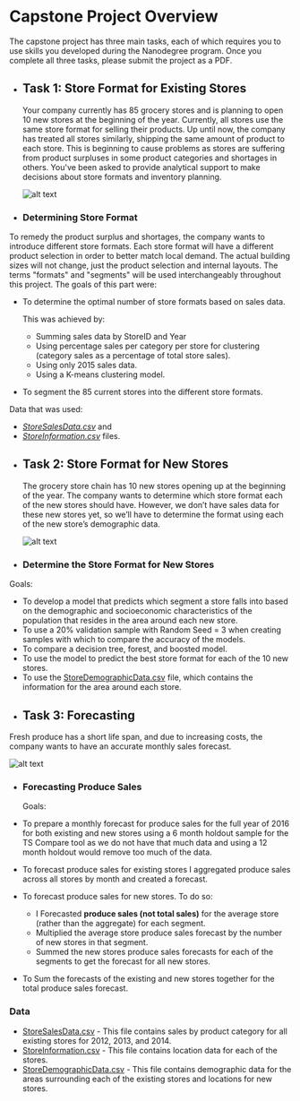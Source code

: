 # Capstone Project Overview #
The capstone project has three main tasks, each of which requires you to use skills you developed during the Nanodegree program. Once you complete all three tasks, please submit the project as a PDF.

- ## **Task 1: Store Format for Existing Stores** ##

  Your company currently has 85 grocery stores and is planning to open 10 new stores at the beginning of the year. Currently, all stores use the same store format for selling their products. Up until now, the company has treated all stores similarly, shipping the same amount of product to each store. This is beginning to cause problems as stores are suffering from product surpluses in some product categories and shortages in others. You've been asked to provide analytical support to make decisions about store formats and inventory planning.
  
  ![alt text](https://video.udacity-data.com/topher/2019/August/5d47a326_man-climbing-up-in-grocery-store-115680/man-climbing-up-in-grocery-store-115680.jpg)

- ### **Determining Store Format** ###
To remedy the product surplus and shortages, the company wants to introduce different store formats. Each store format will have a different product selection in order to better match local demand. The actual building sizes will not change, just the product selection and internal layouts. The terms "formats" and "segments" will be used interchangeably throughout this project. The goals of this part were:
  
   * To determine the optimal number of store formats based on sales data.

      This was achieved by:
      * Summing sales data by StoreID and Year
      * Using percentage sales per category per store for clustering (category sales as a percentage of total store sales).
      * Using only 2015 sales data. 
      * Using a K-means clustering model.

   * To segment the 85 current stores into the different store formats.

Data that was used:
  * [*StoreSalesData.csv*](https://github.com/AntoniosFl/Predictive-Analytics-for-Business-Nanodegree/blob/main/combining-predictive-techniques/storesalesdata.csv) and 
  * [*StoreInformation.csv*](https://github.com/AntoniosFl/Predictive-Analytics-for-Business-Nanodegree/blob/main/combining-predictive-techniques/storeinformation.csv) files.
   
- ## **Task 2: Store Format for New Stores** ##

  The grocery store chain has 10 new stores opening up at the beginning of the year. The company wants to determine which store format each of the new stores should have. However, we don’t have sales data for these new stores yet, so we’ll have to determine the format using each of the new store’s demographic data.
  
  ![alt text](https://video.udacity-data.com/topher/2019/August/5d47a544_construction-in-toronto-may-2012/construction-in-toronto-may-2012.jpg)

- ### **Determine the Store Format for New Stores** ###
Goals:

  * To develop a model that predicts which segment a store falls into based on the demographic and socioeconomic characteristics of the population that resides in the area around each new store.
  * To use a 20% validation sample with Random Seed = 3 when creating samples with which to compare the accuracy of the models. 
  * To compare a decision tree, forest, and boosted model.
  * To use the model to predict the best store format for each of the 10 new stores.
  * To use the [StoreDemographicData.csv](https://github.com/AntoniosFl/Predictive-Analytics-for-Business-Nanodegree/blob/main/combining-predictive-techniques/storedemographicdata.csv) file, which contains the information for the area around each store.

  - ## **Task 3: Forecasting** ##

  Fresh produce has a short life span, and due to increasing costs, the company wants to have an accurate monthly sales forecast.
  
  ![alt text](https://video.udacity-data.com/topher/2019/August/5d479d48_22219503122-065a9f04be-b/22219503122-065a9f04be-b.jpg)

- ### **Forecasting Produce Sales** ###
  Goals:
  
 * To prepare a monthly forecast for produce sales for the full year of 2016 for both existing and new stores using a 6 month holdout sample for the TS Compare tool as we do not have that much data and using a 12 month holdout would remove too much of the data.

 * To forecast produce sales for existing stores I aggregated produce sales across all stores by month and created a forecast.

 * To forecast produce sales for new stores. To do so:
    * I Forecasted **produce sales (not total sales)** for the average store (rather than the aggregate) for each segment.
    * Multiplied the average store produce sales forecast by the number of new stores in that segment.
    * Summed the new stores produce sales forecasts for each of the segments to get the forecast for all new stores.

 * To Sum the forecasts of the existing and new stores together for the total produce sales forecast.
   


### **Data** ###

  * [StoreSalesData.csv](https://github.com/AntoniosFl/Predictive-Analytics-for-Business-Nanodegree/blob/main/combining-predictive-techniques/storesalesdata.csv) - This file contains sales by product category for all existing stores for 2012, 2013, and 2014.
  * [StoreInformation.csv](https://github.com/AntoniosFl/Predictive-Analytics-for-Business-Nanodegree/blob/main/combining-predictive-techniques/storeinformation.csv) - This file contains location data for each of the stores.
  * [StoreDemographicData.csv](https://github.com/AntoniosFl/Predictive-Analytics-for-Business-Nanodegree/blob/main/combining-predictive-techniques/storedemographicdata.csv) - This file contains demographic data for the areas surrounding each of the existing stores and locations for new stores.




